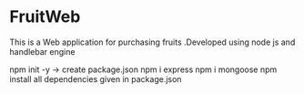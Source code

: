# FruitWeb
This is a Web application for purchasing fruits .Developed using node js and handlebar engine

npm init -y -> create package.json
npm i express
npm i mongoose
npm install all dependencies given in package.json
